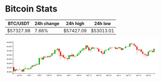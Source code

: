 # Bitcoin Stats

BTC/USDT|24h change|24h high|24h low|
|---|---|---|---|
|$57327.98|7.66%|$57427.09|$53013.01|

<img src="./chart.svg">
